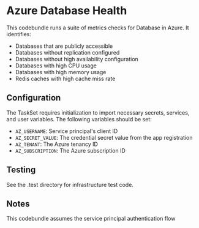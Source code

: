 # Azure Database Health
This codebundle runs a suite of metrics checks for Database in Azure. It identifies:
- Databases that are publicly accessible
- Databases without replication configured  
- Databases without high availability configuration
- Databases with high CPU usage
- Databases with high memory usage
- Redis caches with high cache miss rate

## Configuration

The TaskSet requires initialization to import necessary secrets, services, and user variables. The following variables should be set:

- `AZ_USERNAME`: Service principal's client ID
- `AZ_SECRET_VALUE`: The credential secret value from the app registration
- `AZ_TENANT`: The Azure tenancy ID
- `AZ_SUBSCRIPTION`: The Azure subscription ID

## Testing 
See the .test directory for infrastructure test code. 

## Notes

This codebundle assumes the service principal authentication flow